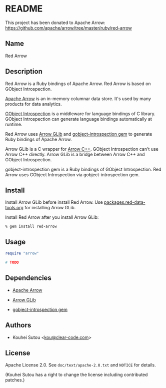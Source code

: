 # README

This project has been donated to Apache Arrow: https://github.com/apache/arrow/tree/master/ruby/red-arrow

## Name

Red Arrow

## Description

Red Arrow is a Ruby bindings of Apache Arrow. Red Arrow is based on GObject Introspection.

[Apache Arrow](https://arrow.apache.org/) is an in-memory columnar data store. It's used by many products for data analytics.

[GObject Introspection](https://wiki.gnome.org/action/show/Projects/GObjectIntrospection) is a middleware for language bindings of C library. GObject Introspection can generate language bindings automatically at runtime.

Red Arrow uses [Arrow GLib](https://github.com/apache/arrow/tree/master/c_glib) and [gobject-introspection gem](https://rubygems.org/gems/gobject-introspection) to generate Ruby bindings of Apache Arrow.

Arrow GLib is a C wrapper for [Arrow C++](https://github.com/apache/arrow/tree/master/cpp). GObject Introspection can't use Arrow C++ directly. Arrow GLib is a bridge between Arrow C++ and GObject Introspection.

gobject-introspection gem is a Ruby bindings of GObject Introspection. Red Arrow uses GObject Introspection via gobject-introspection gem.

## Install

Install Arrow GLib before install Red Arrow. Use [packages.red-data-tools.org](https://github.com/red-data-tools/packages.red-data-tools.org) for installing Arrow GLib.

Install Red Arrow after you install Arrow GLib:

```text
% gem install red-arrow
```

## Usage

```ruby
require "arrow"

# TODO
```

## Dependencies

* [Apache Arrow](https://arrow.apache.org/)

* [Arrow GLib](https://github.com/apache/arrow/tree/master/c_glib)

* [gobject-introspection gem](https://rubygems.org/gems/gobject-introspection)

## Authors

* Kouhei Sutou \<kou@clear-code.com\>

## License

Apache License 2.0. See `doc/text/apache-2.0.txt` and `NOTICE` for
details.

(Kouhei Sutou has a right to change the license including contributed
patches.)
